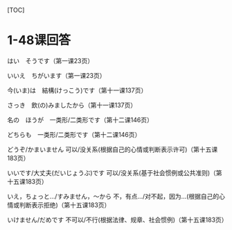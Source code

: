 [TOC]

# 1-48课回答

はい　そうです（第一课23页）

いいえ　ちがいます（第一课23页）

今(いま)は　結構(けっこう)です（第十一课137页）

さっき　飲(の)みましたから（第十一课137页）

名の　ほうが　一类形/二类形です（第十二课146页）

どちらも　一类形/二类形です（第十二课146页）

どうぞ/かまいません    可以/没关系(根据自己的心情或判断表示许可)（第十五课183页）

いいです/大丈夫(だいじょうぶ)です    可以/没关系(基于社会惯例或公共准则)（第十五课183页）

いえ，ちょっと…/すみません，〜から    不，有点…/对不起，因为…(根据自己的心情或判断表示拒绝)（第十五课183页）

いけません/だめです    不可以/不行(根据法律、规章、社会惯例)（第十五课183页）

